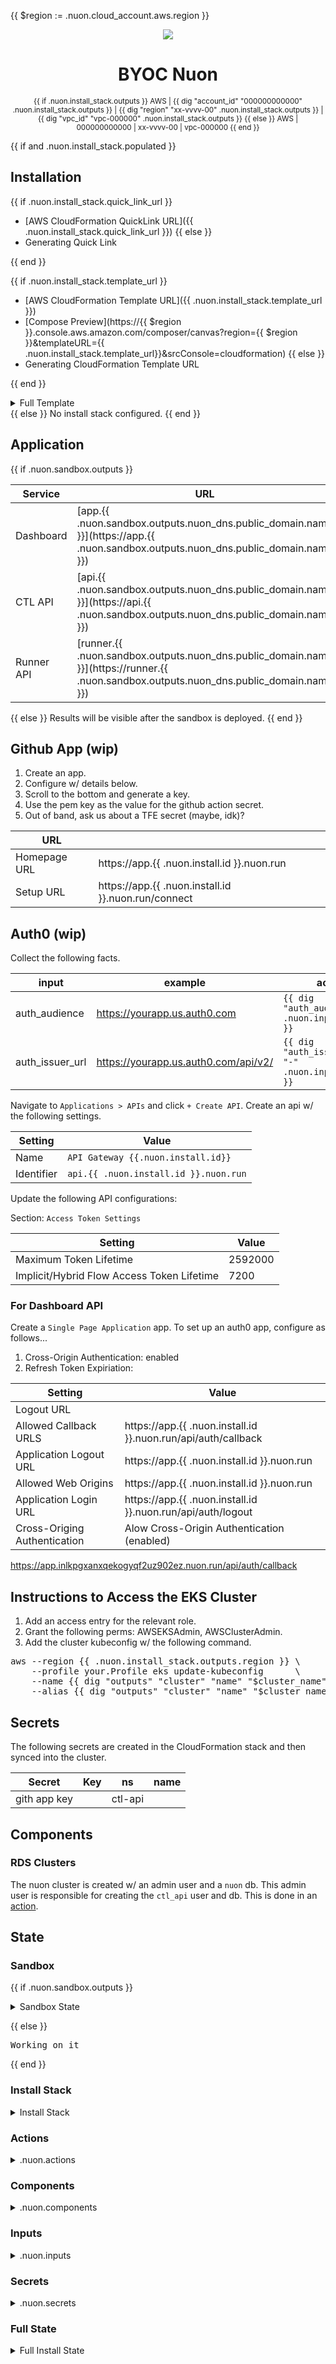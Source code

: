 {{ $region := .nuon.cloud_account.aws.region }}

<center>
  <img src="https://mintlify.s3-us-west-1.amazonaws.com/nuoninc/logo/dark.svg"/>
  <h1>BYOC Nuon</h1>
  <small>
{{ if .nuon.install_stack.outputs }}
AWS | {{ dig "account_id" "000000000000" .nuon.install_stack.outputs }} | {{ dig "region" "xx-vvvv-00" .nuon.install_stack.outputs }} | {{ dig "vpc_id" "vpc-000000" .nuon.install_stack.outputs }}
{{ else }}
AWS | 000000000000 | xx-vvvv-00 | vpc-000000
{{ end }}
  </small>
</center>

{{ if and .nuon.install_stack.populated }}

## Installation

{{ if .nuon.install_stack.quick_link_url }}

- [AWS CloudFormation QuickLink URL]({{ .nuon.install_stack.quick_link_url }}) {{ else }}
- Generating Quick Link

{{ end }}

{{ if .nuon.install_stack.template_url }}

- [AWS CloudFormation Template URL]({{ .nuon.install_stack.template_url }})
- [Compose
  Preview](https://{{ $region }}.console.aws.amazon.com/composer/canvas?region={{ $region }}&templateURL={{ .nuon.install_stack.template_url}}&srcConsole=cloudformation)
  {{ else }}
- Generating CloudFormation Template URL

{{ end }}

<details>
<summary>Full Template</summary>
{{ $template := .nuon.install_stack.template_json | fromJson }}
<pre>{{ $template | toPrettyJson }}</pre>
</details>
{{ else }}
No install stack configured.
{{ end }}

## Application

{{ if .nuon.sandbox.outputs }}

| Service    | URL                                                                                                                                      |
| ---------- | ---------------------------------------------------------------------------------------------------------------------------------------- |
| Dashboard  | [app.{{ .nuon.sandbox.outputs.nuon_dns.public_domain.name }}](https://app.{{ .nuon.sandbox.outputs.nuon_dns.public_domain.name }})       |
| CTL API    | [api.{{ .nuon.sandbox.outputs.nuon_dns.public_domain.name }}](https://api.{{ .nuon.sandbox.outputs.nuon_dns.public_domain.name }})       |
| Runner API | [runner.{{ .nuon.sandbox.outputs.nuon_dns.public_domain.name }}](https://runner.{{ .nuon.sandbox.outputs.nuon_dns.public_domain.name }}) |

{{ else }} Results will be visible after the sandbox is deployed. {{ end }}

## Github App (wip)

1. Create an app.
2. Configure w/ details below.
3. Scroll to the bottom and generate a key.
4. Use the pem key as the value for the github action secret.
5. Out of band, ask us about a TFE secret (maybe, idk)?

| URL          |                                                     |
| ------------ | --------------------------------------------------- |
| Homepage URL | https://app.{{ .nuon.install.id }}.nuon.run         |
| Setup URL    | https://app.{{ .nuon.install.id }}.nuon.run/connect |

## Auth0 (wip)

Collect the following facts.

| input           | example                              | actual                                                |
| --------------- | ------------------------------------ | ----------------------------------------------------- |
| auth_audience   | https://yourapp.us.auth0.com         | `{{ dig "auth_audience" "-" .nuon.inputs.inputs }}`   |
| auth_issuer_url | https://yourapp.us.auth0.com/api/v2/ | `{{ dig "auth_issuer_url" "-" .nuon.inputs.inputs }}` |

Navigate to `Applications > APIs` and click `+ Create API`. Create an api w/ the following settings.

| Setting    | Value                                 |
| ---------- | ------------------------------------- |
| Name       | `API Gateway {{.nuon.install.id}}`    |
| Identifier | `api.{{ .nuon.install.id }}.nuon.run` |

Update the following API configurations:

Section: `Access Token Settings`

| Setting                                    | Value   |
| ------------------------------------------ | ------- |
| Maximum Token Lifetime                     | 2592000 |
| Implicit/Hybrid Flow Access Token Lifetime | 7200    |

### For Dashboard API

Create a `Single Page Application` app. To set up an auth0 app, configure as follows...

1. Cross-Origin Authentication: enabled
1. Refresh Token Expiriation:

| Setting                      | Value                                                         |
| ---------------------------- | ------------------------------------------------------------- |
| Logout URL                   | <blank/>                                                      |
| Allowed Callback URLS        | https://app.{{ .nuon.install.id }}.nuon.run/api/auth/callback |
| Application Logout URL       | https://app.{{ .nuon.install.id }}.nuon.run                   |
| Allowed Web Origins          | https://app.{{ .nuon.install.id }}.nuon.run                   |
| Application Login URL        | https://app.{{ .nuon.install.id }}.nuon.run/api/auth/logout   |
| Cross-Origing Authentication | Alow Cross-Origin Authentication (enabled)                    |

https://app.inlkpgxanxqekogyqf2uz902ez.nuon.run/api/auth/callback

## Instructions to Access the EKS Cluster

1. Add an access entry for the relevant role.
2. Grant the following perms: AWSEKSAdmin, AWSClusterAdmin.
3. Add the cluster kubeconfig w/ the following command.

<pre>
aws --region {{ .nuon.install_stack.outputs.region }} \
    --profile your.Profile eks update-kubeconfig      \
    --name {{ dig "outputs" "cluster" "name" "$cluster_name" .nuon.sandbox }} \
    --alias {{ dig "outputs" "cluster" "name" "$cluster_name" .nuon.sandbox }}
</pre>

## Secrets

The following secrets are created in the CloudFormation stack and then synced into the cluster.

| Secret       | Key | ns      | name |
| ------------ | --- | ------- | ---- |
| gith app key |     | ctl-api |      |

## Components

### RDS Clusters

The nuon cluster is created w/ an admin user and a `nuon` db. This admin user is responsible for creating the `ctl_api`
user and db. This is done in an [action](/actions/).

## State

### Sandbox

{{ if .nuon.sandbox.outputs }}

<details>
<summary>Sandbox State</summary>
<pre class="json">{{ toPrettyJson .nuon.sandbox.outputs }}</pre>
</details>

{{ else }}

<pre>Working on it</pre>

{{ end }}

### Install Stack

<details>
  <summary>Install Stack</summary>
  <pre>{{ toPrettyJson .nuon.install_stack }}</pre>
</details>

### Actions

<details>
<summary>.nuon.actions</summary>
<pre>{{ toPrettyJson .nuon.actions }}</pre>
</details>

### Components

<details>
<summary>.nuon.components</summary>
<pre>{{ toPrettyJson .nuon.components }}</pre>
</details>

### Inputs

<details>
<summary>.nuon.inputs</summary>
<pre>{{ toPrettyJson .nuon.inputs }}</pre>
</details>

### Secrets

<details>
<summary>.nuon.secrets</summary>
<pre>{{ toPrettyJson .nuon.secrets }}</pre>
</details>

### Full State

<details>
<summary>Full Install State</summary>
<pre>{{ toPrettyJson .nuon }}</pre>
</details>
